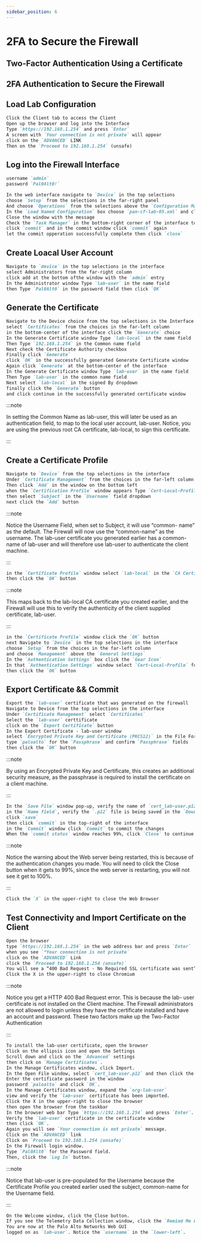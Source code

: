 ```yaml
---
sidebar_position: 6
---
```


# 2FA to Secure the Firewall

## Two-Factor Authentication Using a Certificate
## 2FA Authentication to Secure the Firewall


## Load Lab Configuration
```md 
Click the Client tab to access the Client
Open up the browser and log into the Interface
Type `https://192.168.1.254` and press `Enter`
A screen with `Your connection is not private` will appear
click on the `ADVANCED` LINK
Then on the `Proceed to 192.168.1.254` (unsafe)
```

## Log into the Firewall Interface
```md 
username `admin`
password `Pal0Alt0!`
```

```md
In the web interface navigate to `Device` in the top selections
choose `Setup` from the selections in the far-right panel
And choose `Operations` from the selections above the `Configuration Management`
In the `Load Named Configuration` box choose `pan-cf-lab-05.xml` and click `OK`
Close the window with the message
Check the `Task Manager` in the bottom-right corner of the interface to verify the load
click `commit` and in the commit window click `commit` again 
let the commit opperation successfully complete then click `close`
```

## Create Loacal User Account
```md 
Navigate to `device` in the top selections in the interface
select Administrators from the far-right column
click add at the bottom ofthe window with the `admin` entry
In the Administrator window Type `lab-user` in the name field
then Type `Pal0Alt0` in the password field then click `OK`
```

## Generate the Certificate
```md 
Navigate to the Device choice from the top selections in the Interface
select `Certificates` from the choices in the far-left column
in the bottom-center of the interface click the `Generate` choice
In the Generate Certificate window Type `lab-local` in the name field
Then Type `192.168.1.254` in the Common name field
Next check the Certificate Authority checkbox
Finally click `Generate`
click `OK` in the successfully generated Generate Certificate window
Again click `Generate` at the bottom-center of the interface
In the Generate Certificate window Type `lab-user` in the name field
Then Type `lab-user` in the common name field 
Next select `lab-local` in the signed By dropdown
finally click the `Generate` button
and click continue in the successfully generated certificate window
```

:::note

In setting the Common Name as lab-user, this will later be used as an authentication field, to map to the local user account, lab-user. Notice, you are using the previous root CA certificate, lab-local, to sign this certificate.

:::

## Create a Certificate Profile
```md 
Navigate to `Device` from the top selections in the interface
Under `Certificate Management` from the choices in the far-left column choose `Certificate profile` 
Then click `Add` in the window on the bottom left
when the `Certification Profile` window appears Type `Cert-Local-Profile` in the name field
then select `Subject` in the `Username` field dropdown
next click the `Add` button
```

:::note

Notice the Username Field, when set to Subject, it will use “common- name” as the default. The Firewall will now use the “common-name” as the username. The lab-user certificate you generated earlier has a common-name of lab-user and will therefore use lab-user to authenticate the client machine.

:::

```md
in the `Certificate Profile` window select `lab-local` in the `CA Certificate` dropdown
then click the `OK` button
```

:::note

This maps back to the lab-local CA certificate you created earlier, and the Firewall will use this to verify the authenticity of the client supplied certificate, lab-user.

:::

```md
in the `Certificate Profile` window click the `OK` button
next Navigate to `Device` in the top selections in the interface
choose `Setup` from the choices in the far-left column
and choose `Management` above the `General Settings`
In the `Authentication Settings` box click the `Gear Icon`
In that `Authentication Settings` window select `Cert-Local-Profile` for the `Certification Profile` Dropdown
then click the `OK` button
```

## Export Certificate && Commit
```md 
Export the `lab-user` certificate that was generated on the firewall
Navigate to Device from the top selections in the interface
Under `Certificate Management` select `Certificates`
Select the `lab-user` certtificate
click on the `Export Certificate` button
In the Export Certificate - lab-user window
select `Encrypted Private Key and Certificate (PKCS12)` in the File Format dropdown
type `paloalto` for the `Passphrase` and confirm `Passphrase` fields
then click the `OK` button
```

:::note 

By using an Encrypted Private Key and Certificate, this creates an additional security measure, as the passphrase is required to install the certificate on a client machine.

:::

```md
In the `Save File` window pop-up, verify the name of `cert_lab-user.p12` is correct
in the `Name field`, verify the `.p12` file is being saved in the `Downloads` folder
click `save`
then click `commit` in the top-right of the interface
in the `Commit` window click `Commit` to commit the changes
When the `commit status` window reaches 99%, click `Close` to continue.
```

:::note

Notice the warning about the Web server being restarted, this is because of the authentication changes you made. You will need to click the Close button when it gets to 99%, since the web server is restarting, you will not see it get to 100%.

:::

```md
Click the `X` in the upper-right to close the Web Browser
```

## Test Connectivity and Import Certificate on the Client
```md 
Open the browser 
type `https://192.168.1.254` in the web address bar and press `Enter`
when you see `“Your connection is not private` 
click on the `ADVANCED` Link
click the `Proceed to 192.168.1.254 (unsafe)`
You will see a “400 Bad Request - No Required SSL certificate was sent” message.
Click the X in the upper-right to close Chromium
```

:::note

Notice you get a HTTP 400 Bad Request error. This is because the lab- user certificate is not installed on the Client machine. The Firewall administrators are not allowed to login unless they have the certificate installed and have an account and password. These two factors make up the Two-Factor Authentication

:::

```md
To install the lab-user certificate, open the browser
Click on the ellipsis icon and open the Settings 
Scroll down and click on the `Advanced` settings
then click on `Manage Certificates`.
In the Manage Certificates window, click Import.
In the Open File window, select `cert_lab-user.p12` and then click the `Open` button.
Enter the certificate password in the window 
password `paloalto` and click `OK`.
In the Manage Certificates window, expand the `org-lab-user` 
view and verify the `lab-user` certificate has been imported.
Click the X in the upper-right to close the browser
then open the browser from the taskbar
In the browser web bar Type `https://192.168.1.254` and press `Enter`.
Verify the `lab-user` certificate in the certificate window
then click `OK`.
Again you will see `Your connection is not private` message. 
Click on the `ADVANCED` link
Click on `Proceed to 192.168.1.254 (unsafe)`
In the Firewall login window.
Type `Pal0Alt0` for the Password field. 
Then, click the `Log In` button.
```

:::note

Notice that lab-user is pre-populated for the Username because the Certificate Profile you created earlier used the subject, common-name for the Username field.

:::

```md
On the Welcome window, click the Close button.
If you see the Telemetry Data Collection window, click the `Remind Me Later` button.
You are now at the Palo Alto Networks Web GUI
logged on as `lab-user`. Notice the `username` in the `lower-left`.
